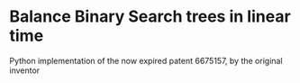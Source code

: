 # Balance Binary Search trees in linear time

Python implementation of the now expired patent 6675157, by the original inventor
